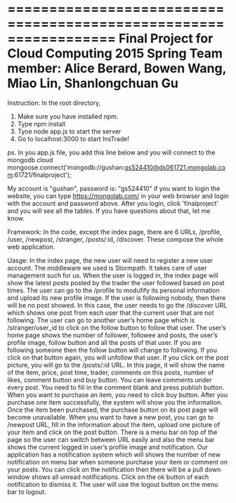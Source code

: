 =================================================================
Final Project for Cloud Computing 2015 Spring
Team member: Alice Berard, Bowen Wang, Miao Lin, Shanlongchuan Gu
=================================================================
Instruction:
In the root directory,
1. Make sure you have installed npm.
2. Type npm install
3. Tyoe node app.js to start the server
4. Go to localhost:3000 to start InsTrade!

ps. In you app.js file, you add this line below and you will connect to the mongodb cloud
	mongoose.connect('mongodb://gushan:gs524410@ds061721.mongolab.com:61721/finalproject');

My account is "gushan", password is: "gs524410"
if you want to login the website, you can type https://mongolab.com/ in your web browser and login with the account and password above.
After you login, click 'finalproject' and you will see all the tables. If you have questions about that, let me know.

Framework:
In the code, except the index page, there are 6 URLs, /profile, /user, /newpost, /stranger, /posts/:id, /discover. These compose the whole web application. 

Uasge:
In the index page, the new user will need to register a new user account. The middleware we used is Stormpath. It takes care of user management such for us. When the user is logged in, the index page will show the latest posts posted by the trader the user followed based on post times. The user can go to the /profile to modufify its personal information and upload its new profile image. If the user is following nobody, then there will be no post showed. In this case, the user needs to go the /discover URL which shows one post from each user that the current user that are not following.  The user can go to another user’s home page which is /stranger/user_id to click on the follow button to follow that user. The user’s home page shows the number of follower, followee and posts, the user’s profile image, follow button and all the posts of that user. If you are following someone then the follow button will change to following. If you click on that button again, you will unfollow that user. If you click on the post picture, you will go to the /posts/:id URL.  In this page, it will show the name of the item, price, post time, trader, comments on this posts, number of likes, comment button and buy button. You can leave comments under every post. You need to fill in the comment blank and press publish button. When you want to purchase an item, you need to click buy button. After you purchase one item successfully, the system will show you the information. Once the item been purchased, the purchase button on its post page will become unavailable. When you want to have a new post, you can go to /newpost URL, fill in the information about the item, upload one picture of your item and click on the post button. There is a menu bar on top of the page so the user can switch between URL easily and also the menu bar shows the current logged in user’s profile image and notification. Our application has a notification system which will shows the number of new notification on menu bar when someone purchase your item or comment on your posts. You can click on the notification then there will be a pull down window shows all unread notifications. Click on the ok button of each notification to dismiss it. The user will use the logout button on the menu bar to logout.
